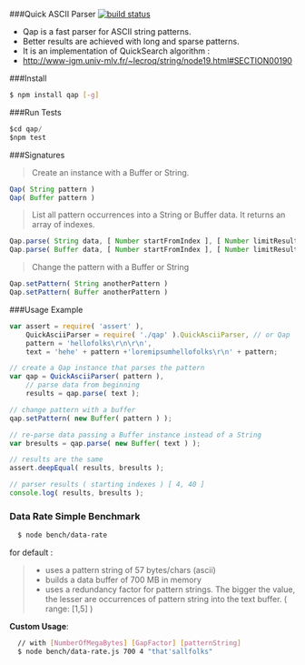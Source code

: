 ###Quick ASCII Parser 
[![build status](https://secure.travis-ci.org/rootslab/qap.png)](http://travis-ci.org/rootslab/qap)
 * Qap is a fast parser for ASCII string patterns.
 * Better results are achieved with long and sparse patterns.
 * It is an implementation of QuickSearch algorithm :
 * http://www-igm.univ-mlv.fr/~lecroq/string/node19.html#SECTION00190

###Install
```bash
$ npm install qap [-g]
```
###Run Tests

```javascript
$cd qap/
$npm test
```
###Signatures

> Create an instance with a Buffer or String. 

```javascript
Qap( String pattern )
Qap( Buffer pattern )
```

> List all pattern occurrences into a String or Buffer data.
> It returns an array of indexes.

```javascript
Qap.parse( String data, [ Number startFromIndex ], [ Number limitResultsTo ] ) : []
Qap.parse( Buffer data, [ Number startFromIndex ], [ Number limitResultsTo ] ) : []
```

> Change the pattern with a Buffer or String

```javascript
Qap.setPattern( String anotherPattern )
Qap.setPattern( Buffer anotherPattern )
```

###Usage Example

```javascript
var assert = require( 'assert' ),
    QuickAsciiParser = require( './qap' ).QuickAsciiParser, // or Qap
    pattern = 'hellofolks\r\n\r\n',
    text = 'hehe' + pattern +'loremipsumhellofolks\r\n' + pattern;

// create a Qap instance that parses the pattern
var qap = QuickAsciiParser( pattern ),
	// parse data from beginning
	results = qap.parse( text );

// change pattern with a buffer
qap.setPattern( new Buffer( pattern ) );

// re-parse data passing a Buffer instance instead of a String
var bresults = qap.parse( new Buffer( text ) );

// results are the same
assert.deepEqual( results, bresults );

// parser results ( starting indexes ) [ 4, 40 ]
console.log( results, bresults );
```

### Data Rate Simple Benchmark

```bash
  $ node bench/data-rate
```
for default :

> - uses a pattern string of 57 bytes/chars (ascii)
> - builds a data buffer of 700 MB in memory
> - uses a redundancy factor for pattern strings. The bigger the value, 
the lesser are occurrences of pattern string into the text buffer. ( range: [1,5] )

 **Custom Usage**:

```bash
  // with [NumberOfMegaBytes] [GapFactor] [patternString]
  $ node bench/data-rate.js 700 4 "that'sallfolks"
```

